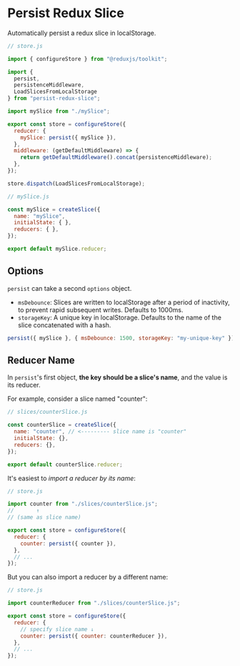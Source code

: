 # Persist Redux Slice

Automatically persist a redux slice in localStorage.

```javascript
// store.js

import { configureStore } from "@reduxjs/toolkit";

import { 
  persist, 
  persistenceMiddleware, 
  LoadSlicesFromLocalStorage 
} from "persist-redux-slice";

import mySlice from "./mySlice";

export const store = configureStore({
  reducer: {
    mySlice: persist({ mySlice }),
  },
  middleware: (getDefaultMiddleware) => {
    return getDefaultMiddleware().concat(persistenceMiddleware);
  },
});

store.dispatch(LoadSlicesFromLocalStorage);
```

```javascript
// mySlice.js

const mySlice = createSlice({
  name: "mySlice",
  initialState: { },
  reducers: { },
});

export default mySlice.reducer;
```
##  Options
`persist` can take a second `options` object.
* `msDebounce`: Slices are written to localStorage after a period of inactivity, to prevent rapid subsequent writes. Defaults to 1000ms.
* `storageKey`: A unique key in localStorage. Defaults to the name of the slice concatenated with a hash.

```javascript
persist({ mySlice }, { msDebounce: 1500, storageKey: "my-unique-key" });
```

## Reducer Name

In `persist`'s first object, **the key should be a slice's name**, and the value is its reducer.

For example, consider a slice named "counter":

```javascript
// slices/counterSlice.js

const counterSlice = createSlice({
  name: "counter", // <--------- slice name is "counter"
  initialState: {},
  reducers: {},
});

export default counterSlice.reducer;
```

It's easiest to *import a reducer by its name*:
```javascript
// store.js

import counter from "./slices/counterSlice.js";
//       ↑
// (same as slice name)

export const store = configureStore({
  reducer: {
    counter: persist({ counter }),
  },
  // ...
});
```

But you can also import a reducer by a different name:

```javascript
// store.js

import counterReducer from "./slices/counterSlice.js";

export const store = configureStore({
  reducer: {
    // specify slice name ↓
    counter: persist({ counter: counterReducer }),
  },
  // ...
});
```